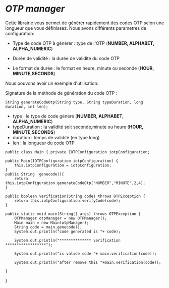 # **_OTP manager_**

Cette librairie vous permet de générer rapidement des 
codes OTP selon une longueur que vous définissez. Nous avons
différents parametres de configuration:

- Type de code OTP à générer :
    type de l'OTP  (**NUMBER, ALPHABET, ALPHA_NUMERIC**)       

- Durée de validité :  la durée de validité du code OTP

- Le format de durée : le format en heure, minute ou seconde
  (**HOUR, MINUTE,SECONDS**)

Nous pouvons avoir un exemple d'utilisation:

Signature de la méthode de génération du code OTP :

`String generateCodeOtp(String type, String typeDuration, long duration, int len);`

- type : le type de code généré (**NUMBER, ALPHABET, ALPHA_NUMERIC**)
- typeDuration : la validité soit seconde,minute ou heure (**HOUR, MINUTE,SECONDS**)
- duration : temps de validité (en type long) 
- len : la longueur du code OTP

`public class Main {
private IOTPConfiguration iotpConfiguration;`

    public Main(IOTPConfiguration iotpConfiguration) {
        this.iotpConfiguration = iotpConfiguration;
    }
    public String  genecode(){
        return this.iotpConfiguration.generateCodeOtp("NUMBER","MINUTE",2,4);
    }

    public boolean verification(String code) throws OTPException {
        return this.iotpConfiguration.verifyCode(code);
    }

    public static void main(String[] args) throws OTPException {
        OTPManager otpManager = new OTPManager();
        Main main = new Main(otpManager);
        String code = main.genecode();
        System.out.println("code generated is "+ code);

        System.out.println("************** verification ******************");

        System.out.println("is valide code "+ main.verification(code));

        System.out.println("after remove this "+main.verification(code));

    }
}
